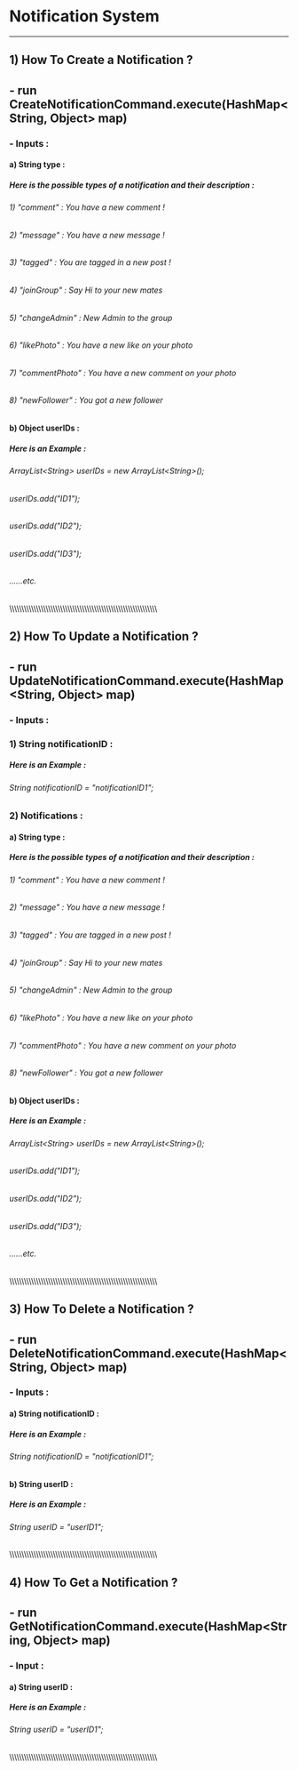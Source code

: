 # Notification System
___
## 1) How To Create a Notification ?

##  - run CreateNotificationCommand.execute(HashMap<String, Object> map)
### - Inputs : 
#### a) String type : 
#####    Here is the possible types of a notification and their description :
###### 1) "comment" : You have a new comment !
###### 2) "message" : You have a new message !
###### 3) "tagged" : You are tagged in a new post !
###### 4) "joinGroup" : Say Hi to your new mates
###### 5) "changeAdmin" : New Admin to the group
###### 6) "likePhoto" : You have a new like on your photo
###### 7) "commentPhoto" : You have a new comment on your photo
###### 8) "newFollower" : You got a new follower

#### b) Object userIDs :
##### Here is an Example :
###### ArrayList\<String> userIDs = new ArrayList\<String>();
###### userIDs.add("ID1");
###### userIDs.add("ID2");
###### userIDs.add("ID3");
###### ......etc.
\\\\\\\\\\\\\\\\\\\\\\\\\\\\\\\\\\\\\\\\\\\\\\\\\\\\\\\\\\\\\\\\\\\\\\\\\\\\\\\\\\\\\\\\\\\\\\\\\\\\\\\\\\\\\\\\\\\\\\\\\
## 2) How To Update a Notification ?

##  - run UpdateNotificationCommand.execute(HashMap<String, Object> map)
### - Inputs :
### 1) String notificationID :
##### Here is an Example :
###### String notificationID = "notificationID1";
### 2) Notifications :
#### a) String type :
#####    Here is the possible types of a notification and their description :
###### 1) "comment" : You have a new comment !
###### 2) "message" : You have a new message !
###### 3) "tagged" : You are tagged in a new post !
###### 4) "joinGroup" : Say Hi to your new mates
###### 5) "changeAdmin" : New Admin to the group
###### 6) "likePhoto" : You have a new like on your photo
###### 7) "commentPhoto" : You have a new comment on your photo
###### 8) "newFollower" : You got a new follower

#### b) Object userIDs :
##### Here is an Example :
###### ArrayList\<String> userIDs = new ArrayList\<String>();
###### userIDs.add("ID1");
###### userIDs.add("ID2");
###### userIDs.add("ID3");
###### ......etc.
\\\\\\\\\\\\\\\\\\\\\\\\\\\\\\\\\\\\\\\\\\\\\\\\\\\\\\\\\\\\\\\\\\\\\\\\\\\\\\\\\\\\\\\\\\\\\\\\\\\\\\\\\\\\\\\\\\\\\\\\\
## 3) How To Delete a Notification ?

##  - run DeleteNotificationCommand.execute(HashMap<String, Object> map)
### - Inputs :
#### a) String notificationID :
#####   Here is an Example :
###### String notificationID = "notificationID1";

#### b) String userID :
##### Here is an Example :
###### String userID = "userID1";
\\\\\\\\\\\\\\\\\\\\\\\\\\\\\\\\\\\\\\\\\\\\\\\\\\\\\\\\\\\\\\\\\\\\\\\\\\\\\\\\\\\\\\\\\\\\\\\\\\\\\\\\\\\\\\\\\\\\\\\\\
## 4) How To Get a Notification ?

##  - run GetNotificationCommand.execute(HashMap<String, Object> map)
### - Input :

#### a) String userID :
##### Here is an Example :
###### String userID = "userID1";

\\\\\\\\\\\\\\\\\\\\\\\\\\\\\\\\\\\\\\\\\\\\\\\\\\\\\\\\\\\\\\\\\\\\\\\\\\\\\\\\\\\\\\\\\\\\\\\\\\\\\\\\\\\\\\\\\\\\\\\\\